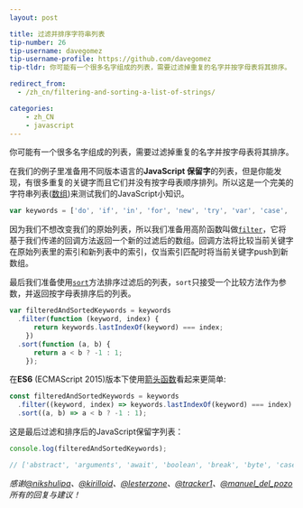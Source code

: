 ```yaml
---
layout: post

title: 过滤并排序字符串列表
tip-number: 26
tip-username: davegomez
tip-username-profile: https://github.com/davegomez
tip-tldr: 你可能有一个很多名字组成的列表，需要过滤掉重复的名字并按字母表将其排序。

redirect_from:
  - /zh_cn/filtering-and-sorting-a-list-of-strings/

categories:
    - zh_CN
    - javascript
---
```


你可能有一个很多名字组成的列表，需要过滤掉重复的名字并按字母表将其排序。

在我们的例子里准备用不同版本语言的**JavaScript 保留字**的列表，但是你能发现，有很多重复的关键字而且它们并没有按字母表顺序排列。所以这是一个完美的字符串列表([数组](https://developer.mozilla.org/zh-CN/docs/Web/JavaScript/Reference/Global_Objects/Array))来测试我们的JavaScript小知识。

```js
var keywords = ['do', 'if', 'in', 'for', 'new', 'try', 'var', 'case', 'else', 'enum', 'null', 'this', 'true', 'void', 'with', 'break', 'catch', 'class', 'const', 'false', 'super', 'throw', 'while', 'delete', 'export', 'import', 'return', 'switch', 'typeof', 'default', 'extends', 'finally', 'continue', 'debugger', 'function', 'do', 'if', 'in', 'for', 'int', 'new', 'try', 'var', 'byte', 'case', 'char', 'else', 'enum', 'goto', 'long', 'null', 'this', 'true', 'void', 'with', 'break', 'catch', 'class', 'const', 'false', 'final', 'float', 'short', 'super', 'throw', 'while', 'delete', 'double', 'export', 'import', 'native', 'public', 'return', 'static', 'switch', 'throws', 'typeof', 'boolean', 'default', 'extends', 'finally', 'package', 'private', 'abstract', 'continue', 'debugger', 'function', 'volatile', 'interface', 'protected', 'transient', 'implements', 'instanceof', 'synchronized', 'do', 'if', 'in', 'for', 'let', 'new', 'try', 'var', 'case', 'else', 'enum', 'eval', 'null', 'this', 'true', 'void', 'with', 'break', 'catch', 'class', 'const', 'false', 'super', 'throw', 'while', 'yield', 'delete', 'export', 'import', 'public', 'return', 'static', 'switch', 'typeof', 'default', 'extends', 'finally', 'package', 'private', 'continue', 'debugger', 'function', 'arguments', 'interface', 'protected', 'implements', 'instanceof', 'do', 'if', 'in', 'for', 'let', 'new', 'try', 'var', 'case', 'else', 'enum', 'eval', 'null', 'this', 'true', 'void', 'with', 'await', 'break', 'catch', 'class', 'const', 'false', 'super', 'throw', 'while', 'yield', 'delete', 'export', 'import', 'public', 'return', 'static', 'switch', 'typeof', 'default', 'extends', 'finally', 'package', 'private', 'continue', 'debugger', 'function', 'arguments', 'interface', 'protected', 'implements', 'instanceof'];
```

因为我们不想改变我们的原始列表，所以我们准备用高阶函数叫做[`filter`](https://developer.mozilla.org/zh-CN/docs/Web/JavaScript/Reference/Global_Objects/Array/filter)，它将基于我们传递的回调方法返回一个新的过滤后的数组。回调方法将比较当前关键字在原始列表里的索引和新列表中的索引，仅当索引匹配时将当前关键字push到新数组。

最后我们准备使用[`sort`](https://developer.mozilla.org/zh-CN/docs/Web/JavaScript/Reference/Global_Objects/Array/sort)方法排序过滤后的列表，`sort`只接受一个比较方法作为参数，并返回按字母表排序后的列表。

```js
var filteredAndSortedKeywords = keywords
  .filter(function (keyword, index) {
      return keywords.lastIndexOf(keyword) === index;
    })
  .sort(function (a, b) {
      return a < b ? -1 : 1;
    });
```

在**ES6** (ECMAScript 2015)版本下使用[箭头函数](https://developer.mozilla.org/zh-CN/docs/Web/JavaScript/Reference/Functions/Arrow_functions)看起来更简单:

```js
const filteredAndSortedKeywords = keywords
  .filter((keyword, index) => keywords.lastIndexOf(keyword) === index)
  .sort((a, b) => a < b ? -1 : 1);
```

这是最后过滤和排序后的JavaScript保留字列表：

```js
console.log(filteredAndSortedKeywords);

// ['abstract', 'arguments', 'await', 'boolean', 'break', 'byte', 'case', 'catch', 'char', 'class', 'const', 'continue', 'debugger', 'default', 'delete', 'do', 'double', 'else', 'enum', 'eval', 'export', 'extends', 'false', 'final', 'finally', 'float', 'for', 'function', 'goto', 'if', 'implements', 'import', 'in', 'instanceof', 'int', 'interface', 'let', 'long', 'native', 'new', 'null', 'package', 'private', 'protected', 'public', 'return', 'short', 'static', 'super', 'switch', 'synchronized', 'this', 'throw', 'throws', 'transient', 'true', 'try', 'typeof', 'var', 'void', 'volatile', 'while', 'with', 'yield']
```

*感谢[@nikshulipa](https://github.com/nikshulipa)、[@kirilloid](https://twitter.com/kirilloid)、[@lesterzone](https://twitter.com/lesterzone)、[@tracker1](https://twitter.com/tracker1)、[@manuel_del_pozo](https://twitter.com/manuel_del_pozo)所有的回复与建议！*
